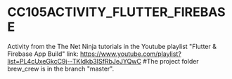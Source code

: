 # CC105ACTIVITY_FLUTTER_FIREBASE
Activity from the The Net Ninja tutorials in the Youtube playlist "Flutter & Firebase App Build" link: https://www.youtube.com/playlist?list=PL4cUxeGkcC9j--TKIdkb3ISfRbJeJYQwC
#The project folder brew_crew is in the branch "master".
